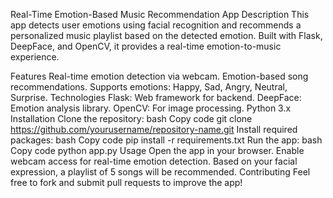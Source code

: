 Real-Time Emotion-Based Music Recommendation App
Description
This app detects user emotions using facial recognition and recommends a personalized music playlist based on the detected emotion. Built with Flask, DeepFace, and OpenCV, it provides a real-time emotion-to-music experience.

Features
Real-time emotion detection via webcam.
Emotion-based song recommendations.
Supports emotions: Happy, Sad, Angry, Neutral, Surprise.
Technologies
Flask: Web framework for backend.
DeepFace: Emotion analysis library.
OpenCV: For image processing.
Python 3.x
Installation
Clone the repository:
bash
Copy code
git clone https://github.com/yourusername/repository-name.git
Install required packages:
bash
Copy code
pip install -r requirements.txt
Run the app:
bash
Copy code
python app.py
Usage
Open the app in your browser.
Enable webcam access for real-time emotion detection.
Based on your facial expression, a playlist of 5 songs will be recommended.
Contributing
Feel free to fork and submit pull requests to improve the app!

